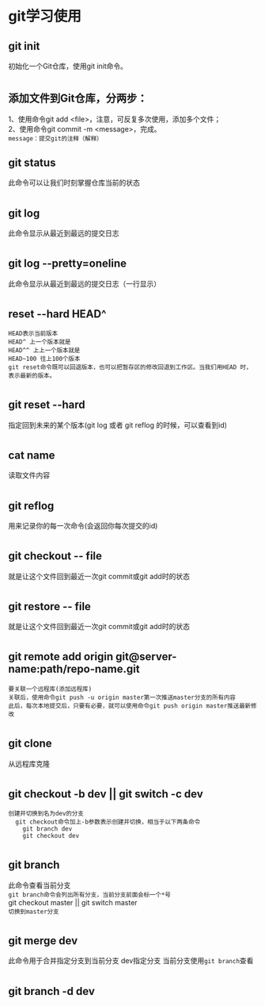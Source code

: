 # git学习使用
## git init
初始化一个Git仓库，使用git init命令。
#
## 添加文件到Git仓库，分两步：
1、使用命令git add \<file\>，注意，可反复多次使用，添加多个文件；<br>
2、使用命令git commit -m \<message\>，完成。<br>
  `message：提交git的注释（解释）`
## git status
此命令可以让我们时刻掌握仓库当前的状态
#
## git log
此命令显示从最近到最远的提交日志
#
## git log --pretty=oneline 
此命令显示从最近到最远的提交日志（一行显示）
#
## reset --hard HEAD^
    HEAD表示当前版本
    HEAD^ 上一个版本就是
    HEAD^^ 上上一个版本就是
    HEAD~100 往上100个版本
    git reset命令既可以回退版本，也可以把暂存区的修改回退到工作区。当我们用HEAD 时，表示最新的版本。
#
## git reset --hard <commit id>
指定回到未来的某个版本(git log 或者 git reflog 的时候，可以查看到id)
#
## cat name 
读取文件内容
#
## git reflog
用来记录你的每一次命令(会返回你每次提交的id)
#
## git checkout -- file 
就是让这个文件回到最近一次git commit或git add时的状态
#
## git restore  -- file 
就是让这个文件回到最近一次git commit或git add时的状态
#
## git remote add origin git@server-name:path/repo-name.git 
    要关联一个远程库(添加远程库)
    关联后，使用命令git push -u origin master第一次推送master分支的所有内容
    此后，每次本地提交后，只要有必要，就可以使用命令git push origin master推送最新修改
#
## git clone
从远程库克隆
#
## git checkout -b dev || git switch -c dev
    创建并切换到名为dev的分支
      git checkout命令加上-b参数表示创建并切换，相当于以下两条命令
        git branch dev
        git checkout dev
#
## git branch
此命令查看当前分支<br>
`git branch命令会列出所有分支，当前分支前面会标一个*号`<br>
git checkout master || git switch master<br>
`切换到master分支`
#
## git merge dev
此命令用于合并指定分支到当前分支
  dev指定分支
  当前分支使用`git branch`查看
#
## git branch -d dev



































